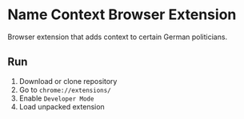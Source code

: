 # Name Context Browser Extension

Browser extension that adds context to certain German politicians.

## Run

1. Download or clone repository
2. Go to `chrome://extensions/`
3. Enable `Developer Mode`
4. Load unpacked extension
